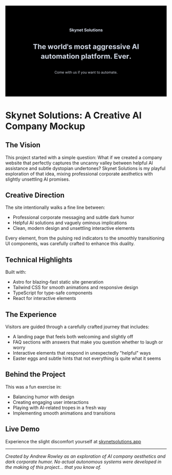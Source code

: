![banner](./public/og.jpg)

# Skynet Solutions: A Creative AI Company Mockup

## The Vision

This project started with a simple question: What if we created a company website that perfectly captures the uncanny valley between helpful AI assistance and subtle dystopian undertones? Skynet Solutions is my playful exploration of that idea, mixing professional corporate aesthetics with slightly unsettling AI promises.

## Creative Direction

The site intentionally walks a fine line between:

- Professional corporate messaging and subtle dark humor
- Helpful AI solutions and vaguely ominous implications
- Clean, modern design and unsettling interactive elements

Every element, from the pulsing red indicators to the smoothly transitioning UI components, was carefully crafted to enhance this duality.

## Technical Highlights

Built with:

- Astro for blazing-fast static site generation
- Tailwind CSS for smooth animations and responsive design
- TypeScript for type-safe components
- React for interactive elements

## The Experience

Visitors are guided through a carefully crafted journey that includes:

- A landing page that feels both welcoming and slightly off
- FAQ sections with answers that make you question whether to laugh or worry
- Interactive elements that respond in unexpectedly "helpful" ways
- Easter eggs and subtle hints that not everything is quite what it seems

## Behind the Project

This was a fun exercise in:

- Balancing humor with design
- Creating engaging user interactions
- Playing with AI-related tropes in a fresh way
- Implementing smooth animations and transitions

## Live Demo

Experience the slight discomfort yourself at [skynetsolutions.app](https://www.skynetsolutions.app/)

---

_Created by Andrew Rowley as an exploration of AI company aesthetics and dark corporate humor. No actual autonomous systems were developed in the making of this project... that you know of._
